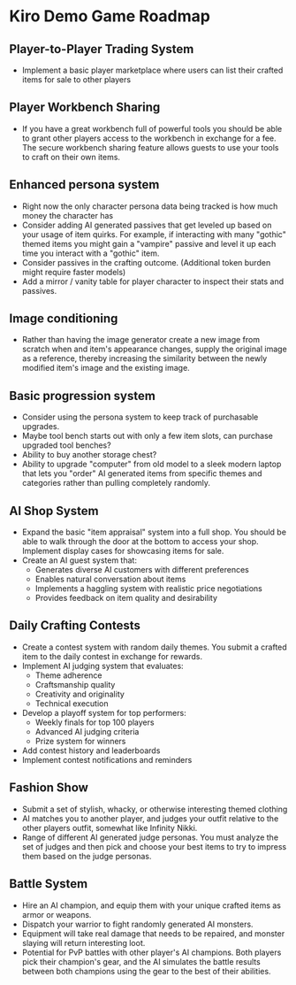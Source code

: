 # Kiro Demo Game Roadmap

## Player-to-Player Trading System
- Implement a basic player marketplace where users can list their crafted items for sale to other players

## Player Workbench Sharing
- If you have a great workbench full of powerful tools
  you should be able to grant other players access to the workbench in exchange for a fee. The secure workbench
  sharing feature allows guests to use your tools to craft on their own items.

## Enhanced persona system
- Right now the only character persona data being tracked is how much money the character has
- Consider adding AI generated passives that get leveled up based on your usage
  of item quirks. For example, if interacting with many "gothic" themed items you might gain a
  "vampire" passive and level it up each time you interact with a "gothic" item.
- Consider passives in the crafting outcome. (Additional token burden might require faster models)
- Add a mirror / vanity table for player character to inspect their stats and passives.

## Image conditioning
- Rather than having the image generator create a new image from scratch when
  and item's appearance changes, supply the original image as a reference, thereby
  increasing the similarity between the newly modified item's image and the existing image.

## Basic progression system
- Consider using the persona system to keep track of purchasable upgrades.
- Maybe tool bench starts out with only a few item slots, can purchase upgraded tool benches?
- Ability to buy another storage chest?
- Ability to upgrade "computer" from old model to a sleek modern laptop that lets you "order"
  AI generated items from specific themes and categories rather than pulling
  completely randomly.

## AI Shop System
- Expand the basic "item appraisal" system into a full shop. You should be able to walk through the door at the bottom
  to access your shop. Implement display cases for showcasing items for sale.
- Create an AI guest system that:
  - Generates diverse AI customers with different preferences
  - Enables natural conversation about items
  - Implements a haggling system with realistic price negotiations
  - Provides feedback on item quality and desirability

## Daily Crafting Contests
- Create a contest system with random daily themes. You
  submit a crafted item to the daily contest in exchange for rewards.
- Implement AI judging system that evaluates:
  - Theme adherence
  - Craftsmanship quality
  - Creativity and originality
  - Technical execution
- Develop a playoff system for top performers:
  - Weekly finals for top 100 players
  - Advanced AI judging criteria
  - Prize system for winners
- Add contest history and leaderboards
- Implement contest notifications and reminders

## Fashion Show
- Submit a set of stylish, whacky, or otherwise interesting themed clothing
- AI matches you to another player, and judges your outfit relative to the other
  players outfit, somewhat like Infinity Nikki.
- Range of different AI generated judge personas. You must analyze the set of
  judges and then pick and choose your best items to try to impress them based
  on the judge personas.

## Battle System
- Hire an AI champion, and equip them with your unique crafted
  items as armor or weapons.
- Dispatch your warrior to fight randomly generated AI monsters.
- Equipment will take real damage that needs to be repaired, and
  monster slaying will return interesting loot.
- Potential for PvP battles with other player's AI champions. Both players pick their champion's gear, and the AI simulates the battle results between both champions using the gear to the best of their abilities.

